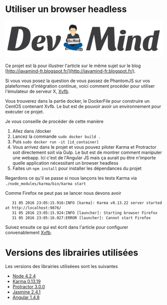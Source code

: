 # Utiliser un browser headless

![Dev-Mind](src/app/assets/img/logo_long_1400.png)

Ce projet est là pour illustrer l'article sur le même sujet sur le blog [http://javamind-fr.blogspot.fr/](http://javamind-fr.blogspot.fr/).

Si vous vous posez la question de vous passez de PhantomJS sur vos plateformes d'intégration continue, voici comment procéder pour utiliser l'émulateur de serveur X, [Xvfb](https://www.x.org/archive/X11R7.6/doc/man/man1/Xvfb.1.xhtml).

Vous trouverez dans la partie docker, le DockerFile pour construire un CentOS contenant Xvfb. Le but est de pouvoir avoir un environnement pour exécuter ce projet.

Je vous conseille de procéder de cette manière

1. Allez dans /docker
2. Lancez la commande
      `sudo docker build .`
3. Puis
     `sudo docker run -it [id_container]`
4. Vous arrivez dans le projet et vous pouvez piloter Karma et Protractor soit directement soit via Gulp. Le but est de montrer comment manipuler une webapp. Ici c'est de l'Angular JS mais ça aurait pu être n'importe quelle application nécessitant un browser headless
5. Faites un `npm install` pour installer les dépendances du projet


Regardons ce qu'il se passe si nous lançons les tests Karma via
   ```./node_modules/karma/bin/karma start```

Comme Firefox ne peut pas se lancer nous devons avoir
```
   31 05 2016 23:05:15.916:INFO [karma]: Karma v0.13.22 server started at http://localhost:9876/
   31 05 2016 23:05:15.924:INFO [launcher]: Starting browser Firefox
   31 05 2016 23:05:16.027:ERROR [launcher]: Cannot start Firefox
```

Suivez ensuite ce qui est écrit dans l'article pour configurer convenablement [Xvfb](https://www.x.org/archive/X11R7.6/doc/man/man1/Xvfb.1.xhtml).

# Versions des librairies utilisées

Les versions des librairies utiliséees sont les suivantes

 * [Node 4.2.4](https://nodejs.org)
 * [Karma 0.13.19](https://karma-runner.github.io)
 * [Protractor 3.0.0](https://angular.github.io/protractor)
 * [Jasmine 2.4.1](http://jasmine.github.io/)
 * [Angular 1.4.8](https://angularjs.org/)


